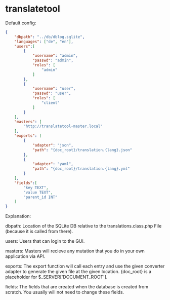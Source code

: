 translatetool
=============
Default config:
```json
{
	"dbpath": "../db/dblog.sqlite",
	"languages": ["de", "en"],
	"users":[
		{
			"username": "admin",
			"passwd": "admin",
			"roles": [
				"admin"
			]
		},
		{
			"username": "user",
			"passwd": "user",
			"roles": [
				"client"
			]
		}
	],
	"masters": [
		"http://translatetool-master.local"
	],
	"exports": [
		{
			"adapter": "json",
			"path": "{doc_root}/translation.{lang}.json"
		},
		{
			"adapter": "yaml",
			"path": "{doc_root}/translation.{lang}.yml"
		}
	],
	"fields":[
		"key TEXT",
		"value TEXT",
		"parent_id INT"
	]
}
```
Explanation:

dbpath: Location of the SQLite DB relative to the translations.class.php File (because it is called from there).

users: Users that can login to the GUI.

masters: Masters will recieve any mutation that you do in your own application via API.

exports: The export function will call each entry and use the given converter adapter to generate the given file at the given location. {doc_root} is a placeholder for $_SERVER['DOCUMENT_ROOT'].

fields: The fields that are created when the database is created from scratch. You usually will not need to change these fields.
